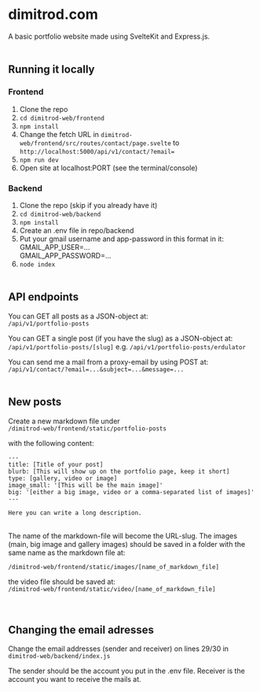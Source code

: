 # dimitrod.com

A basic portfolio website made using SvelteKit and Express.js.
<br><br>

## Running it locally 

### Frontend

1. Clone the repo
2. ```cd dimitrod-web/frontend```
3. ```npm install```
4. Change the fetch URL in ```dimitrod-web/frontend/src/routes/contact/page.svelte``` to ```http://localhost:5000/api/v1/contact/?email=```
5. ```npm run dev```
6. Open site at localhost:PORT (see the terminal/console)

### Backend

1. Clone the repo (skip if you already have it)
2. ```cd dimitrod-web/backend```
3. ```npm install```
4. Create an .env file in repo/backend
5. Put your gmail username and app-password in this format in it:<br>
    GMAIL_APP_USER=...<br>
    GMAIL_APP_PASSWORD=...
6. ```node index```
<br><br>

## API endpoints

You can GET all posts as a JSON-object at:<br>
```/api/v1/portfolio-posts```

You can GET a single post (if you have the slug) as a JSON-object at:<br>
```/api/v1/portfolio-posts/[slug]``` e.g. ```/api/v1/portfolio-posts/erdulator```

You can send me a mail from a proxy-email by using POST at:<br>
```/api/v1/contact/?email=...&subject=...&message=...```
<br><br>

## New posts

Create a new markdown file under <br>
```/dimitrod-web/frontend/static/portfolio-posts```<br>

with the following content:
```
---
title: [Title of your post]
blurb: [This will show up on the portfolio page, keep it short]
type: [gallery, video or image]
image_small: '[This will be the main image]'
big: '[either a big image, video or a comma-separated list of images]'
---

Here you can write a long description.
```
<br>
The name of the markdown-file will become the URL-slug. The images (main, big image and gallery images) should be saved in a folder with the same name as the markdown file at:<br>

```/dimitrod-web/frontend/static/images/[name_of_markdown_file]```<br>

the video file should be saved at:<br>
```/dimitrod-web/frontend/static/video/[name_of_markdown_file]```<br>
<br><br>
## Changing the email adresses

Change the email addresses (sender and receiver) on lines 29/30 in <br> ```dimitrod-web/backend/index.js```<br>

The sender should be the account you put in the .env file. Receiver is the account you want to receive the mails at.


